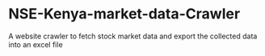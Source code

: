 # NSE-Kenya-market-data-Crawler
A website crawler to fetch stock market data and export the collected data into an excel file 
